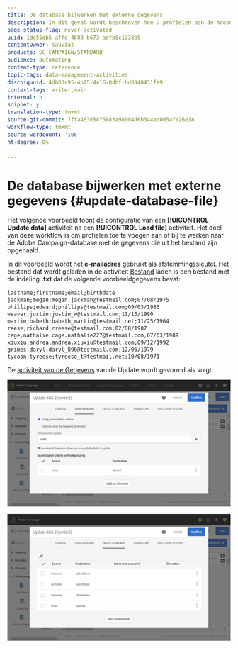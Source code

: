 ```yaml
---
title: De database bijwerken met externe gegevens
description: In dit geval wordt beschreven hoe u profielen aan de Adobe Campaign-database kunt toevoegen of bijwerken met de gegevens uit het bestand.
page-status-flag: never-activated
uuid: 1dc55db5-affd-4688-b673-adfb8c1338b5
contentOwner: sauviat
products: SG_CAMPAIGN/STANDARD
audience: automating
content-type: reference
topic-tags: data-management-activities
discoiquuid: 4db83c95-4b75-4a16-8dbf-bd8940431fa9
context-tags: writer,main
internal: n
snippet: y
translation-type: tm+mt
source-git-commit: 7ffa48365875883a98904d6b344ac005afe26e18
workflow-type: tm+mt
source-wordcount: '106'
ht-degree: 0%

---
```



# De database bijwerken met externe gegevens {#update-database-file}

Het volgende voorbeeld toont de configuratie van een **[!UICONTROL Update data]** activiteit na een **[!UICONTROL Load file]** activiteit. Het doel van deze workflow is om profielen toe te voegen aan of bij te werken naar de Adobe Campaign-database met de gegevens die uit het bestand zijn opgehaald.

In dit voorbeeld wordt het **e-mailadres** gebruikt als afstemmingssleutel. Het bestand dat wordt geladen in de activiteit [Bestand](../../automating/using/load-file.md) laden is een bestand met de indeling **.txt** dat de volgende voorbeeldgegevens bevat:

```
lastname;firstname;email;birthdate
jackman;megan;megan.jackman@testmail.com;07/08/1975
phillips;edward;phillips@testmail.com;09/03/1986
weaver;justin;justin_w@testmail.com;11/15/1990
martin;babeth;babeth_martin@testmail.net;11/25/1964
reese;richard;rreese@testmail.com;02/08/1987
cage;nathalie;cage.nathalie227@testmail.com;07/03/1989
xiuxiu;andrea;andrea.xiuxiu@testmail.com;09/12/1992
grimes;daryl;daryl_890@testmail.com;12/06/1979
tycoon;tyreese;tyreese_t@testmail.net;10/08/1971
```

De [activiteit van de Gegevens](../../automating/using/update-data.md) van de Update wordt gevormd als volgt:

![](assets/deduplication_example2_writer1.png)

![](assets/deduplication_example2_writer2.png)
